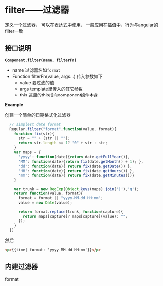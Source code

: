 # filter——过滤器

定义一个过滤器， 可以在表达式中使用， 一般应用在插值中，行为与angular的filter一致

## 接口说明

__`Component.filter(name, filterFn)`__

  - name 过滤器名如`format`
  - Function filterFn(value, args...) 传入参数如下<br>
    - value 要过滤的值
    - args  template里传入的其它参数
    - this 这里的this指向component组件本身



__Example__

创建一个简单的日期格式化过滤器

```javascript
  // simplest date format
  Regular.filter("format",function(value, format){
    function fix(str){
      str = "" + (str || "");
      return str.length <= 1? "0" + str : str;
    }
    var maps = {
      'yyyy': function(date){return date.getFullYear()},
      'MM': function(date){return fix(date.getMonth() + 1); },
      'dd': function(date){ return fix(date.getDate()) },
      'HH': function(date){ return fix(date.getHours()) },
      'mm': function(date){ return fix(date.getMinutes())}
    }

    var trunk = new RegExp(Object.keys(maps).join('|'),'g');
    return function(value, format){
      format = format || "yyyy-MM-dd HH:mm";
      value = new Date(value);

      return format.replace(trunk, function(capture){
        return maps[capture]? maps[capture](value): "";
      });
    }
  })
```

然后

```html
<p>{{time| format: 'yyyy-MM-dd HH:mm'}}</p>

```



## 内建过滤器

format

